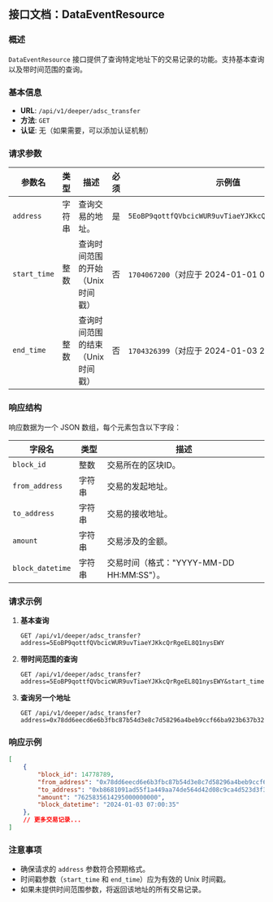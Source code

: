## 接口文档：DataEventResource

### 概述

`DataEventResource` 接口提供了查询特定地址下的交易记录的功能。支持基本查询以及带时间范围的查询。

### 基本信息

- **URL**: `/api/v1/deeper/adsc_transfer`
- **方法**: `GET`
- **认证**: 无（如果需要，可以添加认证机制）

### 请求参数

| 参数名       | 类型   | 描述                        | 必须 | 示例值                                          |
|-------------|-------|----------------------------|------|-------------------------------------------------|
| `address`   | 字符串 | 查询交易的地址。          | 是   | `5EoBP9qottfQVbcicWUR9uvTiaeYJKkcQrRgeEL8Q1nysEWY` |
| `start_time`| 整数   | 查询时间范围的开始（Unix时间戳） | 否   | `1704067200`（对应于 2024-01-01 00:00:00 UTC）  |
| `end_time`  | 整数   | 查询时间范围的结束（Unix时间戳） | 否   | `1704326399`（对应于 2024-01-03 23:59:59 UTC）  |

### 响应结构

响应数据为一个 JSON 数组，每个元素包含以下字段：

| 字段名          | 类型   | 描述                 |
|----------------|-------|---------------------|
| `block_id`     | 整数   | 交易所在的区块ID。   |
| `from_address` | 字符串 | 交易的发起地址。     |
| `to_address`   | 字符串 | 交易的接收地址。     |
| `amount`       | 字符串 | 交易涉及的金额。     |
| `block_datetime` | 字符串 | 交易时间（格式："YYYY-MM-DD HH:MM:SS"）。|

### 请求示例

1. **基本查询**
   ```
   GET /api/v1/deeper/adsc_transfer?address=5EoBP9qottfQVbcicWUR9uvTiaeYJKkcQrRgeEL8Q1nysEWY
   ```

2. **带时间范围的查询**
   ```
   GET /api/v1/deeper/adsc_transfer?address=5EoBP9qottfQVbcicWUR9uvTiaeYJKkcQrRgeEL8Q1nysEWY&start_time=1704067200&end_time=1704326399
   ```

3. **查询另一个地址**
   ```
   GET /api/v1/deeper/adsc_transfer?address=0x78dd6eecd6e6b3fbc87b54d3e8c7d58296a4beb9ccf66ba923b637b324b7e41d
   ```

### 响应示例

```json
[
    {
        "block_id": 14778789,
        "from_address": "0x78dd6eecd6e6b3fbc87b54d3e8c7d58296a4beb9ccf66ba923b637b324b7e41d",
        "to_address": "0xb8681091ad55f1a449aa74de564d42d08c9ca4d523d3f32c8f19213d294f9456",
        "amount": "7625835614295000000000",
        "block_datetime": "2024-01-03 07:00:35"
    },
    // 更多交易记录...
]
```

### 注意事项

- 确保请求的 `address` 参数符合预期格式。
- 时间戳参数（`start_time` 和 `end_time`）应为有效的 Unix 时间戳。
- 如果未提供时间范围参数，将返回该地址的所有交易记录。